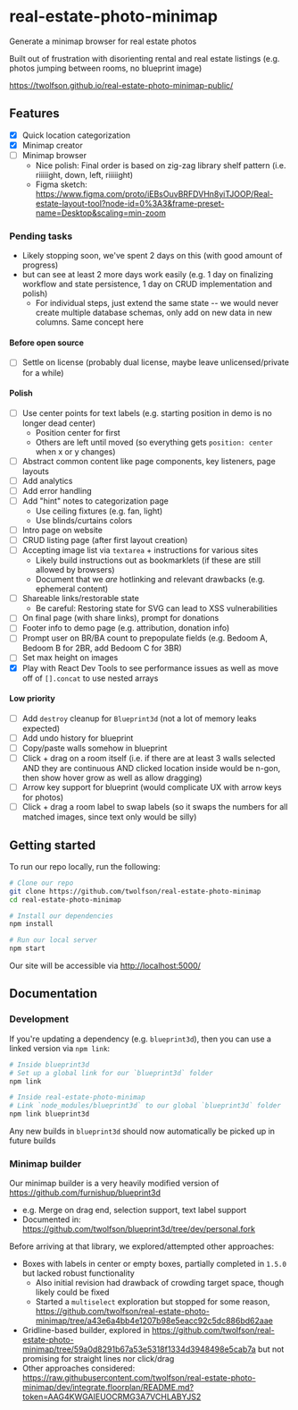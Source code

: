 # real-estate-photo-minimap
Generate a minimap browser for real estate photos

Built out of frustration with disorienting rental and real estate listings (e.g. photos jumping between rooms, no blueprint image)

<https://twolfson.github.io/real-estate-photo-minimap-public/>

## Features
- [x] Quick location categorization
- [x] Minimap creator
- [ ] Minimap browser
  - Nice polish: Final order is based on zig-zag library shelf pattern (i.e. riiiiight, down, left, riiiiight)
  - Figma sketch: https://www.figma.com/proto/iEBsOuvBRFDVHn8yiTJOOP/Real-estate-layout-tool?node-id=0%3A3&frame-preset-name=Desktop&scaling=min-zoom

### Pending tasks
- Likely stopping soon, we've spent 2 days on this (with good amount of progress)
- but can see at least 2 more days work easily (e.g. 1 day on finalizing workflow and state persistence, 1 day on CRUD implementation and polish)
  - For individual steps, just extend the same state -- we would never create multiple database schemas, only add on new data in new columns. Same concept here

#### Before open source
- [ ] Settle on license (probably dual license, maybe leave unlicensed/private for a while)

#### Polish
- [ ] Use center points for text labels (e.g. starting position in demo is no longer dead center)
  - Position center for first
  - Others are left until moved (so everything gets `position: center` when x or y changes)
- [ ] Abstract common content like page components, key listeners, page layouts
- [ ] Add analytics
- [ ] Add error handling
- [ ] Add "hint" notes to categorization page
  - Use ceiling fixtures (e.g. fan, light)
  - Use blinds/curtains colors
- [ ] Intro page on website
- [ ] CRUD listing page (after first layout creation)
- [ ] Accepting image list via `textarea` + instructions for various sites
  - Likely build instructions out as bookmarklets (if these are still allowed by browsers)
  - Document that we *are* hotlinking and relevant drawbacks (e.g. ephemeral content)
- [ ] Shareable links/restorable state
  - Be careful: Restoring state for SVG can lead to XSS vulnerabilities
- [ ] On final page (with share links), prompt for donations
- [ ] Footer info to demo page (e.g. attribution, donation info)
- [ ] Prompt user on BR/BA count to prepopulate fields (e.g. Bedoom A, Bedoom B for 2BR, add Bedoom C for 3BR)
- [ ] Set max height on images
- [x] Play with React Dev Tools to see performance issues as well as move off of `[].concat` to use nested arrays

#### Low priority
- [ ] Add `destroy` cleanup for `Blueprint3d` (not a lot of memory leaks expected)
- [ ] Add undo history for blueprint
- [ ] Copy/paste walls somehow in blueprint
- [ ] Click + drag on a room itself (i.e. if there are at least 3 walls selected AND they are continuous AND clicked location inside would be n-gon, then show hover grow as well as allow dragging)
- [ ] Arrow key support for blueprint (would complicate UX with arrow keys for photos)
- [ ] Click + drag a room label to swap labels (so it swaps the numbers for all matched images, since text only would be silly)

## Getting started
To run our repo locally, run the following:

```bash
# Clone our repo
git clone https://github.com/twolfson/real-estate-photo-minimap
cd real-estate-photo-minimap

# Install our dependencies
npm install

# Run our local server
npm start
```

Our site will be accessible via <http://localhost:5000/>

## Documentation
### Development
If you're updating a dependency (e.g. `blueprint3d`), then you can use a linked version via `npm link`:

```bash
# Inside blueprint3d
# Set up a global link for our `blueprint3d` folder
npm link

# Inside real-estate-photo-minimap
# Link `node_modules/blueprint3d` to our global `blueprint3d` folder
npm link blueprint3d
```

Any new builds in `blueprint3d` should now automatically be picked up in future builds

### Minimap builder
Our minimap builder is a very heavily modified version of <https://github.com/furnishup/blueprint3d>

- e.g. Merge on drag end, selection support, text label support
- Documented in: https://github.com/twolfson/blueprint3d/tree/dev/personal.fork

Before arriving at that library, we explored/attempted other approaches:

- Boxes with labels in center or empty boxes, partially completed in `1.5.0` but lacked robust functionality
  - Also initial revision had drawback of crowding target space, though likely could be fixed
  - Started a `multiselect` exploration but stopped for some reason, <https://github.com/twolfson/real-estate-photo-minimap/tree/a43e6a4bb4e1207b98e5eacc92c5dc886bd62aae>
- Gridline-based builder, explored in <https://github.com/twolfson/real-estate-photo-minimap/tree/59a0d8291b67a53e5318f1334d3948498e5cab7a> but not promising for straight lines nor click/drag
- Other approaches considered: <https://raw.githubusercontent.com/twolfson/real-estate-photo-minimap/dev/integrate.floorplan/README.md?token=AAG4KWGAIEUOCRMG3A7VCHLABYJS2>
